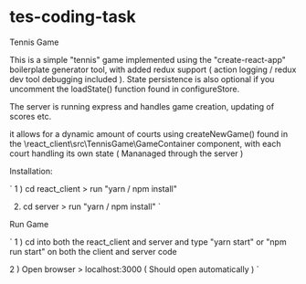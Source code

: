 # tes-coding-task
Tennis Game

This is a simple "tennis" game implemented using the "create-react-app" boilerplate generator tool, with added redux support ( action logging / redux dev tool debugging included ). State persistence is also optional if  you uncomment the loadState() function found in configureStore.

The server is running express and handles game creation, updating of scores etc.

it allows for a dynamic amount of courts using createNewGame() found in the \react_client\src\TennisGame\GameContainer component, with each court handling its own state ( Mananaged through the server )

Installation:

`
1 ) cd react_client > run "yarn / npm install"

2)  cd server > run "yarn / npm install"
`

Run Game

`
1 ) cd into both the react_client and server and type "yarn start" or "npm run start" on both the client and server code

2 ) Open browser > localhost:3000 ( Should open automatically )
`
